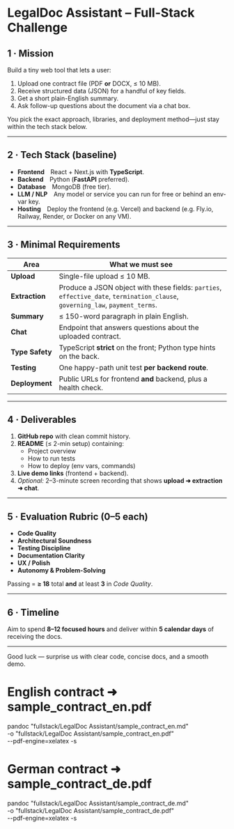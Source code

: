 # LegalDoc Assistant – Full-Stack Challenge

## 1 · Mission

Build a tiny web tool that lets a user:

1. Upload one contract file (PDF **or** DOCX, ≤&nbsp;10&nbsp;MB).
2. Receive structured data (JSON) for a handful of key fields.
3. Get a short plain-English summary.
4. Ask follow-up questions about the document via a chat box.

You pick the exact approach, libraries, and deployment method—just stay within the tech stack below.

---

## 2 · Tech Stack (baseline)

* **Frontend** React + Next.js with **TypeScript**.
* **Backend** Python (**FastAPI** preferred).
* **Database** MongoDB (free tier).
* **LLM / NLP** Any model or service you can run for free or behind an env-var key.
* **Hosting** Deploy the frontend (e.g. Vercel) and backend (e.g. Fly.io, Railway, Render, or Docker on any VM).

---

## 3 · Minimal Requirements

| Area | What we must see |
|------|------------------|
| **Upload** | Single-file upload ≤ 10 MB. |
| **Extraction** | Produce a JSON object with these fields: `parties`, `effective_date`, `termination_clause`, `governing_law`, `payment_terms`. |
| **Summary** | ≤ 150-word paragraph in plain English. |
| **Chat** | Endpoint that answers questions about the uploaded contract. |
| **Type Safety** | TypeScript **strict** on the front; Python type hints on the back. |
| **Testing** | One happy-path unit test **per backend route**. |
| **Deployment** | Public URLs for frontend **and** backend, plus a health check. |

---

## 4 · Deliverables

1. **GitHub repo** with clean commit history.
2. **README** (≤ 2-min setup) containing:
   * Project overview
   * How to run tests
   * How to deploy (env vars, commands)
3. **Live demo links** (frontend + backend).
4. *Optional:* 2–3-minute screen recording that shows **upload ➜ extraction ➜ chat**.

---

## 5 · Evaluation Rubric (0–5 each)

* **Code Quality**
* **Architectural Soundness**
* **Testing Discipline**
* **Documentation Clarity**
* **UX / Polish**
* **Autonomy & Problem-Solving**

Passing = **≥ 18** total **and** at least **3** in *Code Quality*.

---

## 6 · Timeline

Aim to spend **8–12 focused hours** and deliver within **5 calendar days** of receiving the docs.

---

Good luck — surprise us with clear code, concise docs, and a smooth demo. 


# English contract  ➜  sample_contract_en.pdf
pandoc "fullstack/LegalDoc Assistant/sample_contract_en.md" \
      -o "fullstack/LegalDoc Assistant/sample_contract_en.pdf" \
      --pdf-engine=xelatex -s

# German contract  ➜  sample_contract_de.pdf
pandoc "fullstack/LegalDoc Assistant/sample_contract_de.md" \
      -o "fullstack/LegalDoc Assistant/sample_contract_de.pdf" \
      --pdf-engine=xelatex -s